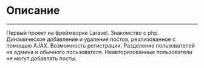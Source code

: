 <h1>Описание</h1>
<hr>
<p>Первый проект на фреймворке Laravel. Знакомство с php. Динамическое добавление и удаление постов, реализованное с помощью AJAX. Возможность регистрации. Разделение пользователей на админа и обычного пользователя. Неавторизованные пользователи не могут добавлять посты.</p>
